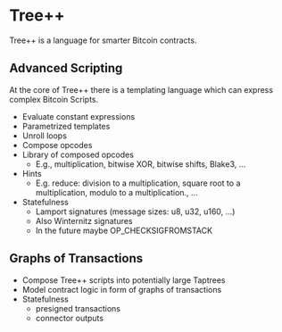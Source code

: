 # Tree++ 
Tree++ is a language for smarter Bitcoin contracts. 

## Advanced Scripting
At the core of Tree++ there is a templating language which can express complex Bitcoin Scripts.

- Evaluate constant expressions
- Parametrized templates
- Unroll loops
- Compose opcodes
- Library of composed opcodes
  - E.g., multiplication, bitwise XOR, bitwise shifts, Blake3, ...
- Hints
  - E.g. reduce: division to a multiplication, square root to a multiplication, modulo to a multiplication., ...
- Statefulness
  - Lamport signatures (message sizes: u8, u32, u160, ...)
  - Also Winternitz signatures
  - In the future maybe OP_CHECKSIGFROMSTACK

## Graphs of Transactions
- Compose Tree++ scripts into potentially large Taptrees
- Model contract logic in form of graphs of transactions
- Statefulness
  - presigned transactions
  - connector outputs

